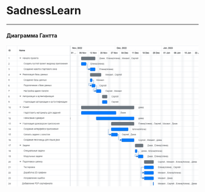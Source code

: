 # SadnessLearn
____
#### Диаграмма Гантта
<img width="900" src="https://github.com/Ne-Mobu-u-Ne-ToNu/SadnessLearn/blob/main/Задания_уitп/timegantpng.png">

